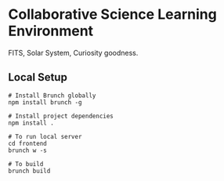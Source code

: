 # Collaborative Science Learning Environment

FITS, Solar System, Curiosity goodness.

## Local Setup

    # Install Brunch globally
    npm install brunch -g
    
    # Install project dependencies
    npm install .
    
    # To run local server
    cd frontend
    brunch w -s
    
    # To build
    brunch build